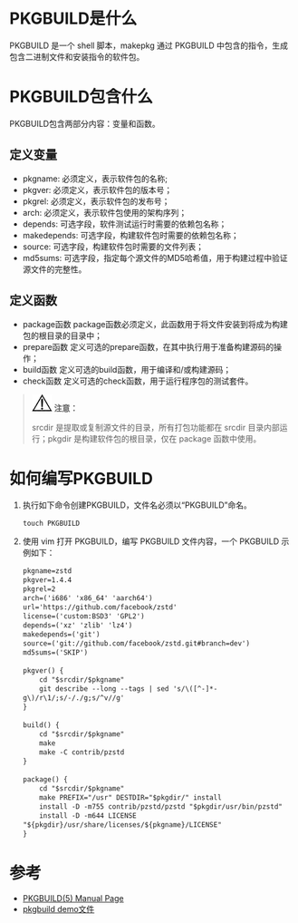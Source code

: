 # PKGBUILD是什么

PKGBUILD 是一个 shell 脚本，makepkg 通过 PKGBUILD 中包含的指令，生成包含二进制文件和安装指令的软件包。

# PKGBUILD包含什么

PKGBUILD包含两部分内容：变量和函数。

## 定义变量

- pkgname: 必须定义，表示软件包的名称;
- pkgver: 必须定义，表示软件包的版本号；
- pkgrel: 必须定义，表示软件包的发布号；
- arch: 必须定义，表示软件包使用的架构序列；
- depends: 可选字段，软件测试运行时需要的依赖包名称；
- makedepends: 可选字段，构建软件包时需要的依赖包名称；
- source: 可选字段，构建软件包时需要的文件列表；
- md5sums: 可选字段，指定每个源文件的MD5哈希值，用于构建过程中验证源文件的完整性。

## 定义函数

- package函数
  package函数必须定义，此函数用于将文件安装到将成为构建包的根目录的目录中；
- prepare函数
  定义可选的prepare函数，在其中执行用于准备构建源码的操作；
- build函数
  定义可选的build函数，用于编译和/或构建源码；
- check函数
  定义可选的check函数，用于运行程序包的测试套件。

>![](../icons/icon-notice.gif) **注意：**
>
> srcdir 是提取或复制源文件的目录，所有打包功能都在 srcdir 目录内部运行；pkgdir 是构建软件包的根目录，仅在 package 函数中使用。


# 如何编写PKGBUILD


1. 执行如下命令创建PKGBUILD，文件名必须以“PKGBUILD”命名。

    ```shell
    touch PKGBUILD
    ```


2. 使用 vim 打开 PKGBUILD，编写 PKGBUILD 文件内容，一个 PKGBUILD 示例如下：

    ```shell
    pkgname=zstd
    pkgver=1.4.4
    pkgrel=2
    arch=('i686' 'x86_64' 'aarch64')
    url='https://github.com/facebook/zstd'
    license=('custom:BSD3' 'GPL2')
    depends=('xz' 'zlib' 'lz4')
    makedepends=('git')
    source=('git://github.com/facebook/zstd.git#branch=dev')
    md5sums=('SKIP')

    pkgver() {
    	cd "$srcdir/$pkgname"
    	git describe --long --tags | sed 's/\([^-]*-g\)/r\1/;s/-/./g;s/^v//g'
    }

    build() {
    	cd "$srcdir/$pkgname"
    	make
    	make -C contrib/pzstd
    }

    package() {
    	cd "$srcdir/$pkgname"
    	make PREFIX="/usr" DESTDIR="$pkgdir/" install
    	install -D -m755 contrib/pzstd/pzstd "$pkgdir/usr/bin/pzstd"
    	install -D -m644 LICENSE "${pkgdir}/usr/share/licenses/${pkgname}/LICENSE"
    }
    ```

# 参考

- [PKGBUILD(5) Manual Page](https://www.archlinux.org/pacman/PKGBUILD.5.html)
- [pkgbuild demo文件](https://git.archlinux.org/pacman.git/plain/proto/PKGBUILD.proto)
